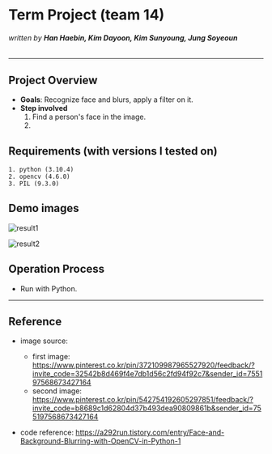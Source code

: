 # Term Project (team 14)
###### _written by ***Han Haebin, Kim Dayoon, Kim Sunyoung, Jung Soyeoun***_

---

## **Project Overview**
- **Goals**: Recognize face and blurs, apply a filter on it.
- **Step involved**
    1. Find a person's face in the image.
    2. 


## **Requirements (with versions I tested on)**
    1. python (3.10.4)
    2. opencv (4.6.0)
    3. PIL (9.3.0)


## **Demo images**
![result1](https://user-images.githubusercontent.com/112797078/206885322-350bf293-1ee9-4f8f-ae9a-6702b9821555.png)

![result2](https://user-images.githubusercontent.com/112797078/206885375-d8a7c63d-7e79-4f23-90f9-d9bfa6049f26.png)

## **Operation Process**
- Run with Python.

---
## **Reference**
- image source:
    - first image: https://www.pinterest.co.kr/pin/372109987965527920/feedback/?invite_code=32542b8d469f4e7db1d56c2fd94f92c7&sender_id=755197568673427164
    - second image: https://www.pinterest.co.kr/pin/542754192605297851/feedback/?invite_code=b8689c1d62804d37b493dea90809861b&sender_id=755197568673427164

- code reference: https://a292run.tistory.com/entry/Face-and-Background-Blurring-with-OpenCV-in-Python-1
